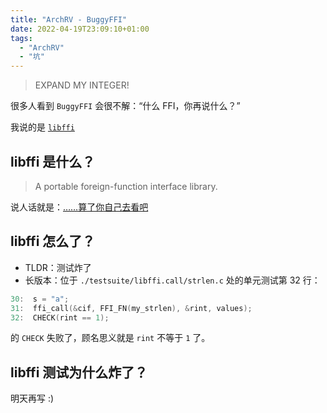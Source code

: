 ```yaml
---
title: "ArchRV - BuggyFFI"
date: 2022-04-19T23:09:10+01:00
tags:
  - "ArchRV"
  - "坑"
---
```


> EXPAND MY INTEGER!

很多人看到 `BuggyFFI` 会很不解：“什么 FFI，你再说什么？”

我说的是 [`libffi`](https://github.com/libffi/libffi)

## libffi 是什么？

> A portable foreign-function interface library.

说人话就是：[……算了你自己去看吧](https://github.com/libffi/libffi#what-is-libffi)

## libffi 怎么了？

- TLDR：测试炸了
- 长版本：位于 `./testsuite/libffi.call/strlen.c` 处的单元测试第 32 行：

```C
30:  s = "a";
31:  ffi_call(&cif, FFI_FN(my_strlen), &rint, values);
32:  CHECK(rint == 1);
```

的 `CHECK` 失败了，顾名思义就是 `rint` 不等于 `1` 了。

## libffi 测试为什么炸了？

明天再写 :)
